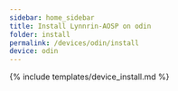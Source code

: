```yaml
---
sidebar: home_sidebar
title: Install Lynnrin-AOSP on odin
folder: install
permalink: /devices/odin/install
device: odin
---
```

{% include templates/device_install.md %}
